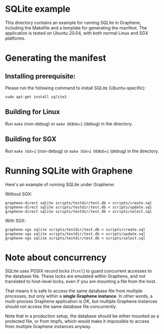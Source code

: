 # SQLite example

This directory contains an example for running SQLite in Graphene, including the
Makefile and a template for generating the manifest. The application is tested
on Ubuntu 20.04, with both normal Linux and SGX platforms.

# Generating the manifest

## Installing prerequisite:

Please run the following command to install SQLite (Ubuntu-specific):

    sudo apt-get install sqlite3

## Building for Linux

Run `make` (non-debug) or `make DEBUG=1` (debug) in the directory.

## Building for SGX

Run `make SGX=1` (non-debug) or `make SGX=1 DEBUG=1` (debug) in the directory.

# Running SQLite with Graphene

Here's an example of running SQLite under Graphene:

Without SGX:
```
graphene-direct sqlite scripts/testdir/test.db < scripts/create.sql
graphene-direct sqlite scripts/testdir/test.db < scripts/update.sql
graphene-direct sqlite scripts/testdir/test.db < scripts/select.sql
```

With SGX:
```
graphene-sgx sqlite scripts/testdir/test.db < scripts/create.sql
graphene-sgx sqlite scripts/testdir/test.db < scripts/update.sql
graphene-sgx sqlite scripts/testdir/test.db < scripts/select.sql
```

# Note about concurrency

SQLite uses POSIX record locks (`fcntl`) to guard concurrent accesses to the
database file. These locks are emulated within Graphene, and not translated to
host-level locks, even if you are mounting a file from the host.

That means it is safe to access the same database file from multiple processes,
but only within a **single Graphene instance**. In other words, a multi-process
Graphene application is OK, but multiple Graphene instances should not access
the same database file concurrently.

Note that in a production setup, the database should be either mounted as a
protected file, or from tmpfs, which would make it impossible to access from
multiple Graphene instances anyway.
